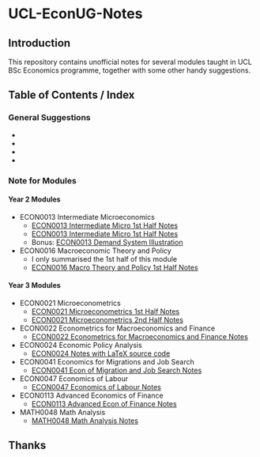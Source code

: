 # UCL-EconUG-Notes

## Introduction

This repository contains unofficial notes for several modules taught in UCL BSc Economics programme, together with some other handy suggestions.

## Table of Contents / Index

### General Suggestions

- 
- 
- 
- 

### Note for Modules

#### Year 2 Modules
- ECON0013 Intermediate Microeconomics
    - [ECON0013 Intermediate Micro 1st Half Notes](./pdf/ECON0013_1st_Half.pdf)
    - [ECON0013 Intermediate Micro 1st Half Notes](./pdf/ECON0013_2nd_Half.pdf)
    - Bonus: [ECON0013 Demand System Illustration](./pdf/ECON0013_Demand_System_Illustration.pdf)
- ECON0016 Macroeconomic Theory and Policy
    - I only summarised the 1st half of this module
    - [ECON0016 Macro Theory and Policy 1st Half Notes](./pdf/ECON0016_Macroeconomic_Thoery_and_Policy_T1.pdf)

#### Year 3 Modules

- ECON0021 Microeconometrics
    - [ECON0021 Microeconometrics 1st Half Notes](./pdf/ECON0021_Microeconometrics_W1234-10.pdf)
    - [ECON0021 Microeconometrics 2nd Half Notes](./pdf/ECON0021_Microeconometrics_W56789.pdf)
- ECON0022 Econometrics for Macroeconomics and Finance
    - [ECON0022 Econometrics for Macroeconomics and Finance Notes](./pdf/ECON0022_Metrics_for_Macro_and_Finance.pdf)
- ECON0024 Economic Policy Analysis
    - [ECON0024 Notes with LaTeX source code](https://github.com/Er1kKa-Tian/UCL-ECON0024-Notes)
- ECON0041 Economics for Migrations and Job Search
    - [ECON0041 Econ of Migration and Job Search Notes](./pdf/ECON0041_Economics_of_Migration_and_Job_Search.pdf)
- ECON0047 Economics of Labour
    - [ECON0047 Economics of Labour Notes](./pdf/ECON0047_Economics_of_Labour.pdf)
- ECON0113 Advanced Economics of Finance
    - [ECON0113 Advanced Econ of Finance Notes](./pdf/ECON0113_Adv_Econ_of_Finance.pdf)
- MATH0048 Math Analysis
    - [MATH0048 Math Analysis Notes](./pdf/MATH0048_Math_Analysis_Notes.pdf)

## Thanks
